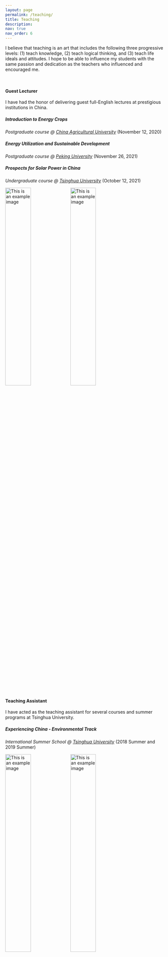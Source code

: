 ```yaml
---
layout: page
permalink: /teaching/
title: Teaching
description:
nav: true
nav_order: 6
---
```



I believe that teaching is an art that includes the following three progressive levels: (1) teach knowledge, (2) teach logical thinking, and (3) teach life ideals and attitudes. I hope to be able to influence my students with the same passion and dedication as the teachers who influenced and encouraged me.

&nbsp;


#### **Guest Lecturer**

I have had the honor of delivering guest full-English lectures at prestigious institutions in China.


##### **Introduction to Energy Crops**

*Postgraduate course @ [China Agricultural University](https://en.cau.edu.cn)* (November 12, 2020)

##### **Energy Utilization and Sustainable Development**

*Postgraduate course @ [Peking University](https://english.pku.edu.cn)* (November 26, 2021)

##### **Prospects for Solar Power in China**

*Undergraduate course @ [Tsinghua University](https://www.tsinghua.edu.cn/en/)* (October 12, 2021)

<style>
img.responsive {
    width: 40%;
}
@media (max-width: 600px) {
    img.responsive {
        width: 90%;
        margin-right: 0;
        float: none; /* Stack images vertically on small screens */
        display: block; /* Ensures each image takes the full line */
        margin-bottom: 20px; /* Adds space between stacked images */
    }
}
</style>

<img src="GL-1.png" alt="This is an example image" class="responsive">
<img src="GL-2.png" alt="This is an example image" class="responsive">


&nbsp;


#### **Teaching Assistant**

I have acted as the teaching assistant for several courses and summer programs at Tsinghua University.

##### **Experiencing China - Environmental Track**

*International Summer School @ [Tsinghua University](https://www.tsinghua.edu.cn/en/)* (2018 Summer and 2019 Summer)

<!-- 29 students from 18 countries; 12 field trips, 8 lectures, and 6 reports -->



<img src="SG-2.jpg" alt="This is an example image" class="responsive">
<img src="SG-3.jpg" alt="This is an example image" class="responsive">


##### **Sustainability: Environment, Energy and Personal Choices**

*Full English Undergraduate Course @ [Tsinghua University](https://www.tsinghua.edu.cn/en/)* (2017 - 2018 and 2018 - 2019)

<img src="TA-1.jpg" alt="This is an example image" class="responsive">
<img src="TA-2.png" alt="This is an example image" class="responsive">
